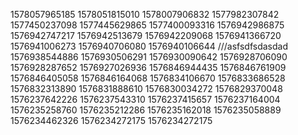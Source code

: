1578057965185
1578051815010
1578007906832
1577982307842
1577450237098
1577445629865
1577400093316
1576942986875
1576942747217
1576942513679
1576942209068
1576941366720
1576941006273
1576940706080
1576940106644
///asfsdfsdasdad
1576938544886
1576930506291
1576930090642
1576928706090
1576928287652
1576927026936
1576846944435
1576846761909
1576846405058
1576846164068
1576834106670
1576833686528
1576832313890
1576831888610
1576830034272
1576829370048
1576237642226
1576237543310
1576237415657
1576237164004
1576235258760
1576235212286
1576235162018
1576235058889
1576234462326
1576234272175
1576234272175
